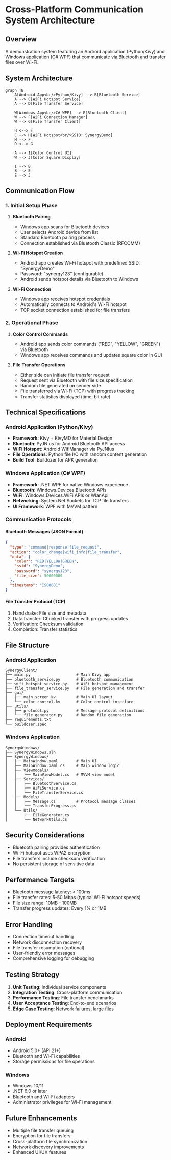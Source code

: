 # Cross-Platform Communication System Architecture

## Overview
A demonstration system featuring an Android application (Python/Kivy) and Windows application (C# WPF) that communicate via Bluetooth and transfer files over Wi-Fi.

## System Architecture

```mermaid
graph TB
    A[Android App<br/>Python/Kivy] --> B[Bluetooth Service]
    A --> C[WiFi Hotspot Service]
    A --> D[File Transfer Service]
    
    W[Windows App<br/>C# WPF] --> E[Bluetooth Client]
    W --> F[WiFi Connection Manager]
    W --> G[File Transfer Client]
    
    B <--> E
    C --> H[WiFi Hotspot<br/>SSID: SynergyDemo]
    H --> F
    D <--> G
    
    A --> I[Color Control UI]
    W --> J[Color Square Display]
    
    I --> B
    B --> E
    E --> J
```

## Communication Flow

### 1. Initial Setup Phase
1. **Bluetooth Pairing**
   - Windows app scans for Bluetooth devices
   - User selects Android device from list
   - Standard Bluetooth pairing process
   - Connection established via Bluetooth Classic (RFCOMM)

2. **Wi-Fi Hotspot Creation**
   - Android app creates Wi-Fi hotspot with predefined SSID: "SynergyDemo"
   - Password: "synergy123" (configurable)
   - Android sends hotspot details via Bluetooth to Windows

3. **Wi-Fi Connection**
   - Windows app receives hotspot credentials
   - Automatically connects to Android's Wi-Fi hotspot
   - TCP socket connection established for file transfers

### 2. Operational Phase
1. **Color Control Commands**
   - Android app sends color commands ("RED", "YELLOW", "GREEN") via Bluetooth
   - Windows app receives commands and updates square color in GUI

2. **File Transfer Operations**
   - Either side can initiate file transfer request
   - Request sent via Bluetooth with file size specification
   - Random file generated on sender side
   - File transferred via Wi-Fi (TCP) with progress tracking
   - Transfer statistics displayed (time, bit rate)

## Technical Specifications

### Android Application (Python/Kivy)
- **Framework**: Kivy + KivyMD for Material Design
- **Bluetooth**: PyJNIus for Android Bluetooth API access
- **WiFi Hotspot**: Android WifiManager via PyJNIus
- **File Operations**: Python file I/O with random content generation
- **Build Tool**: Buildozer for APK generation

### Windows Application (C# WPF)
- **Framework**: .NET WPF for native Windows experience
- **Bluetooth**: Windows.Devices.Bluetooth APIs
- **WiFi**: Windows.Devices.WiFi APIs or WlanApi
- **Networking**: System.Net.Sockets for TCP file transfers
- **UI Framework**: WPF with MVVM pattern

### Communication Protocols

#### Bluetooth Messages (JSON Format)
```json
{
  "type": "command|response|file_request",
  "action": "color_change|wifi_info|file_transfer",
  "data": {
    "color": "RED|YELLOW|GREEN",
    "ssid": "SynergyDemo",
    "password": "synergy123",
    "file_size": 50000000
  },
  "timestamp": "ISO8601"
}
```

#### File Transfer Protocol (TCP)
1. Handshake: File size and metadata
2. Data transfer: Chunked transfer with progress updates
3. Verification: Checksum validation
4. Completion: Transfer statistics

## File Structure

### Android Application
```
SynergyClient/
├── main.py                    # Main Kivy app
├── bluetooth_service.py       # Bluetooth communication
├── wifi_hotspot_service.py    # WiFi hotspot management
├── file_transfer_service.py   # File generation and transfer
├── gui/
│   ├── main_screen.kv         # Main UI layout
│   └── color_control.kv       # Color control interface
├── utils/
│   ├── protocol.py            # Message protocol definitions
│   └── file_generator.py      # Random file generation
├── requirements.txt
└── buildozer.spec
```

### Windows Application
```
SynergyWindows/
├── SynergyWindows.sln
├── SynergyWindows/
│   ├── MainWindow.xaml        # Main UI
│   ├── MainWindow.xaml.cs     # Main window logic
│   ├── ViewModels/
│   │   └── MainViewModel.cs   # MVVM view model
│   ├── Services/
│   │   ├── BluetoothService.cs
│   │   ├── WiFiService.cs
│   │   └── FileTransferService.cs
│   ├── Models/
│   │   ├── Message.cs         # Protocol message classes
│   │   └── TransferProgress.cs
│   └── Utils/
│       ├── FileGenerator.cs
│       └── NetworkUtils.cs
```

## Security Considerations
- Bluetooth pairing provides authentication
- Wi-Fi hotspot uses WPA2 encryption
- File transfers include checksum verification
- No persistent storage of sensitive data

## Performance Targets
- Bluetooth message latency: < 100ms
- File transfer rates: 5-50 Mbps (typical Wi-Fi hotspot speeds)
- File size range: 10MB - 100MB
- Transfer progress updates: Every 1% or 1MB

## Error Handling
- Connection timeout handling
- Network disconnection recovery
- File transfer resumption (optional)
- User-friendly error messages
- Comprehensive logging for debugging

## Testing Strategy
1. **Unit Testing**: Individual service components
2. **Integration Testing**: Cross-platform communication
3. **Performance Testing**: File transfer benchmarks
4. **User Acceptance Testing**: End-to-end scenarios
5. **Edge Case Testing**: Network failures, large files

## Deployment Requirements

### Android
- Android 5.0+ (API 21+)
- Bluetooth and Wi-Fi capabilities
- Storage permissions for file operations

### Windows
- Windows 10/11
- .NET 6.0 or later
- Bluetooth and Wi-Fi adapters
- Administrator privileges for Wi-Fi management

## Future Enhancements
- Multiple file transfer queuing
- Encryption for file transfers
- Cross-platform file synchronization
- Network discovery improvements
- Enhanced UI/UX features